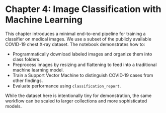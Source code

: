 # Chapter 4: Image Classification with Machine Learning

This chapter introduces a minimal end-to-end pipeline for training a classifier on medical images. We use a subset of the publicly available COVID-19 chest X‑ray dataset. The notebook demonstrates how to:

- Programmatically download labeled images and organize them into class folders.
- Preprocess images by resizing and flattening to feed into a traditional machine learning model.
- Train a Support Vector Machine to distinguish COVID‑19 cases from other findings.
- Evaluate performance using `classification_report`.

While the dataset here is intentionally tiny for demonstration, the same workflow can be scaled to larger collections and more sophisticated models.
